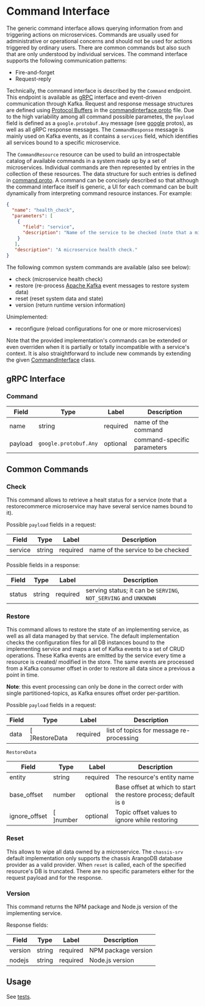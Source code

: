 # Command Interface

The generic command interface allows querying information from and triggering actions on microservices. Commands are usually used for administrative or operational concerns and should not be used for actions triggered by ordinary users. There are common commands but also such that are only understood by individual services. The command interface supports the following communication patterns:

- Fire-and-forget
- Request-reply

Technically, the command interface is described by the `Command` endpoint. This endpoint is available as [gRPC](https://grpc.io/docs/) interface and event-driven communication through Kafka. Request and response message structures are defined using [Protocol Buffers](https://developers.google.com/protocol-buffers/) in the [commandinterface.proto](https://github.com/restorecommerce/protos/blob/master/io/restorecommerce/commandinterface.proto) file. Due to the high variability among all command possible parametes, the `payload` field is defined as a `google.protobuf.Any` message (see [google](https://github.com/restorecommerce/protos/tree/master/google/protobuf) protos), as well as all gRPC response messages. The `CommandResponse` message is mainly used on Kafka events, as it contains a `services` field, which identifies all services bound to a specific microservice. 

The `CommandResource` resource can be used to build an introspectable catalog of available commands in a system made up by a set of microservices. Individual commands are then represented by entries in the collection of these resources. The data structure for such entries is defined in [command.proto](https://github.com/restorecommerce/protos/blob/master/io/restorecommerce/command.proto).
A command can be concisely described so that although the command interface itself is generic, a UI for each command can be built dynamically from interpreting command resource instances. For example:

```json
{
  "name": "health_check",
  "parameters": [
    {
      "field": "service",
      "description": "Name of the service to be checked (note that a microservice may have more than one 'service')"
    }
   ],
   "description": "A microservice health check."
}
```

The following common system commands are available (also see below):

- check (microservice health check)
- restore (re-process [Apache Kafka](https://kafka.apache.org/) event messages to restore system data)
- reset (reset system data and state)
- version (return runtime version information)

Unimplemented:

- reconfigure (reload configurations for one or more microservices)

Note that the provided implementation's commands can be extended or even overriden when it is partially or totally incompatible with a service's context. It is also straightforward to include new commands by extending the given [CommandInterface](src/command-interface/index.ts) class.

## gRPC Interface

### Command 

| Field | Type | Label | Description |
| ----- | ---- | ----- | ----------- |
| name | string | required | name of the command |
| payload | `google.protobuf.Any` | optional | command-specific parameters |

## Common Commands

### Check

This command allows to retrieve a healt status for a service (note that a restorecommerce microservice may have several service names bound to it). 

Possible `payload` fields in a request:

| Field | Type | Label | Description |
| ----- | ---- | ----- | ----------- |
| service | string | required | name of the service to be checked |

Possible fields in a response:

| Field | Type | Label | Description |
| ----- | ---- | ----- | ----------- |
| status | string | required | serving status; it can be `SERVING`, `NOT_SERVING` and `UNKNOWN` |

### Restore

This command allows to restore the state of an implementing service, as well as all data managed by that service. The default implementation checks the configuration files for all DB instances bound to the implementing service and maps a set of Kafka events to a set of CRUD operations. 
These Kafka events are emitted by the service every time a resource is created/ modified in the store. The same events are processed from a Kafka consumer offset in order to restore all data since a previous a point in time.

**Note**: this event processing can only be done in the correct order with single partitioned-topics, as Kafka ensures offset order per-partition.

Possible `payload` fields in a request:

| Field | Type | Label | Description |
| ----- | ---- | ----- | ----------- |
| data | [ ]RestoreData | required | list of topics for message re-processing |

`RestoreData`

| Field | Type | Label | Description |
| ----- | ---- | ----- | ----------- |
| entity | string | required | The resource's entity name |
| base_offset | number | optional | Base offset at which to start the restore process; default is `0` |
| ignore_offset | [ ]number | optional | Topic offset values to ignore while restoring |

### Reset

This allows to wipe all data owned by a microservice.
The `chassis-srv` default implementation only supports the chassis ArangoDB database provider as a valid provider. When `reset` is called, each of the specified resource's DB is truncated. There are no specific parameters either for the request payload and for the response.

### Version

This command returns the NPM package and Node.js version of the implementing service. 

Response fields:

| Field | Type | Label | Description |
| ----- | ---- | ----- | ----------- |
| version | string | required | NPM package version |
| nodejs | string | required | Node.js version |


## Usage

See [tests](test/command_test.ts).

